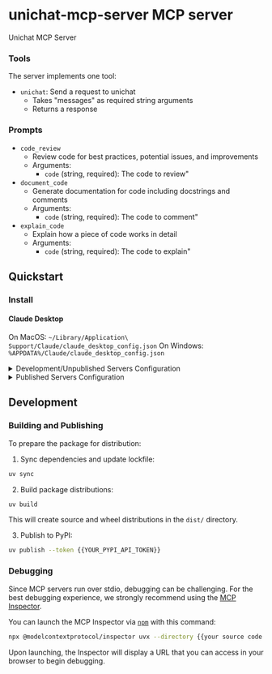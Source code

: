 # unichat-mcp-server MCP server

Unichat MCP Server


### Tools

The server implements one tool:
- `unichat`: Send a request to unichat
  - Takes "messages" as required string arguments
  - Returns a response

### Prompts

- `code_review`
  - Review code for best practices, potential issues, and improvements
  - Arguments:
    - `code` (string, required): The code to review"
- `document_code`
  - Generate documentation for code including docstrings and comments
  - Arguments:
    - `code` (string, required): The code to comment"
- `explain_code`
  - Explain how a piece of code works in detail
  - Arguments:
    - `code` (string, required): The code to explain"

## Quickstart

### Install

#### Claude Desktop

On MacOS: `~/Library/Application\ Support/Claude/claude_desktop_config.json`
On Windows: `%APPDATA%/Claude/claude_desktop_config.json`

<details>
  <summary>Development/Unpublished Servers Configuration</summary>
  ```
  "mcpServers": {
    "unichat-mcp-server": {
      "command": "uv",
      "args": [
        "--directory",
        "/Users/stefan/Documents/Playground/OpenAI/unichat-mcp-server",
        "run",
        "unichat-mcp-server"
      ],
      "env": {
        "UNICHAT_MODEL": "SELECTED_UNICHAT_MODEL",
        "UNICHAT_API_KEY": "YOUR_UNICHAT_API_KEY"
      }
    }
  }
  ```
</details>

<details>
  <summary>Published Servers Configuration</summary>
  ```
  "mcpServers": {
    "unichat-mcp-server": {
      "command": "uvx",
      "args": [
        "unichat-mcp-server"
      ],
      "env": {
        "UNICHAT_MODEL": "SELECTED_UNICHAT_MODEL",
        "UNICHAT_API_KEY": "YOUR_UNICHAT_API_KEY"
      }
    }
  }
  ```
</details>

## Development

### Building and Publishing

To prepare the package for distribution:

1. Sync dependencies and update lockfile:
```bash
uv sync
```

2. Build package distributions:
```bash
uv build
```

This will create source and wheel distributions in the `dist/` directory.

3. Publish to PyPI:
```bash
uv publish --token {{YOUR_PYPI_API_TOKEN}}
```

### Debugging

Since MCP servers run over stdio, debugging can be challenging. For the best debugging
experience, we strongly recommend using the [MCP Inspector](https://github.com/modelcontextprotocol/inspector).


You can launch the MCP Inspector via [`npm`](https://docs.npmjs.com/downloading-and-installing-node-js-and-npm) with this command:

```bash
npx @modelcontextprotocol/inspector uvx --directory {{your source code directory}}/unichat-mcp-server run unichat-mcp-server
```


Upon launching, the Inspector will display a URL that you can access in your browser to begin debugging.